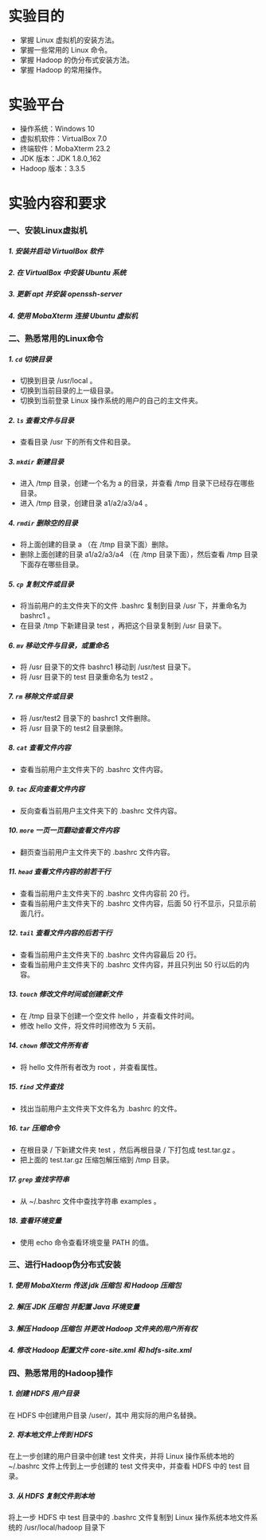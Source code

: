 # 实验目的
- 掌握 Linux 虚拟机的安装方法。
- 掌握一些常用的 Linux 命令。
- 掌握 Hadoop 的伪分布式安装方法。
- 掌握 Hadoop 的常用操作。

# 实验平台
- 操作系统：Windows 10
- 虚拟机软件：VirtualBox 7.0
- 终端软件：MobaXterm 23.2
- JDK 版本：JDK 1.8.0_162
- Hadoop 版本：3.3.5

# 实验内容和要求
### 一、安装Linux虚拟机
##### 1. 安装并启动 VirtualBox 软件
##### 2. 在 VirtualBox 中安装 Ubuntu 系统
##### 3. 更新 apt 并安装 openssh-server
##### 4. 使用 MobaXterm 连接 Ubuntu 虚拟机

### 二、熟悉常用的Linux命令
##### 1. `cd` 切换目录
* 切换到目录 /usr/local 。
* 切换到当前目录的上一级目录。
* 切换到当前登录 Linux 操作系统的用户的自己的主文件夹。

##### 2. `ls` 查看文件与目录
* 查看目录 /usr 下的所有文件和目录。

##### 3. `mkdir` 新建目录
* 进入 /tmp 目录，创建一个名为 a 的目录，并查看 /tmp 目录下已经存在哪些目录。
* 进入 /tmp 目录，创建目录 a1/a2/a3/a4 。

##### 4. `rmdir` 删除空的目录
* 将上面创建的目录 a （在 /tmp 目录下面）删除。
* 删除上面创建的目录 a1/a2/a3/a4 （在 /tmp 目录下面），然后查看 /tmp 目录下面存在哪些目录。

##### 5. `cp` 复制文件或目录
* 将当前用户的主文件夹下的文件 .bashrc 复制到目录 /usr 下，并重命名为 bashrc1 。
* 在目录 /tmp 下新建目录 test ，再把这个目录复制到 /usr 目录下。

##### 6. `mv` 移动文件与目录，或重命名
* 将 /usr 目录下的文件 bashrc1 移动到 /usr/test 目录下。
* 将 /usr 目录下的 test 目录重命名为 test2 。

##### 7. `rm` 移除文件或目录
* 将 /usr/test2 目录下的 bashrc1 文件删除。
* 将 /usr 目录下的 test2 目录删除。

##### 8. `cat` 查看文件内容
* 查看当前用户主文件夹下的 .bashrc 文件内容。

##### 9. `tac` 反向查看文件内容
* 反向查看当前用户主文件夹下的 .bashrc 文件内容。

##### 10. `more` 一页一页翻动查看文件内容
* 翻页查当前用户主文件夹下的 .bashrc 文件内容。

##### 11. `head` 查看文件内容的前若干行
* 查看当前用户主文件夹下的 .bashrc 文件内容前 20 行。
* 查看当前用户主文件夹下的 .bashrc 文件内容，后面 50 行不显示，只显示前面几行。

##### 12. `tail` 查看文件内容的后若干行
* 查看当前用户主文件夹下的 .bashrc 文件内容最后 20 行。
* 查看当前用户主文件夹下的 .bashrc 文件内容，并且只列出 50 行以后的内容。

##### 13. `touch` 修改文件时间或创建新文件
* 在 /tmp 目录下创建一个空文件 hello ，并查看文件时间。
* 修改 hello 文件，将文件时间修改为 5 天前。

##### 14. `chown` 修改文件所有者
* 将 hello 文件所有者改为 root ，并查看属性。

##### 15. `find` 文件查找
* 找出当前用户主文件夹下文件名为 .bashrc 的文件。

##### 16. `tar` 压缩命令
* 在根目录 / 下新建文件夹 test ，然后再根目录  / 下打包成 test.tar.gz 。
* 把上面的 test.tar.gz 压缩包解压缩到 /tmp 目录。

##### 17. `grep` 查找字符串
* 从 ~/.bashrc 文件中查找字符串 examples 。

##### 18. 查看环境变量
* 使用 echo 命令查看环境变量 PATH 的值。

### 三、进行Hadoop伪分布式安装
##### 1. 使用 MobaXterm 传送 jdk 压缩包 和 Hadoop 压缩包
##### 2. 解压 JDK 压缩包 并配置 Java 环境变量
##### 3. 解压 Hadoop 压缩包 并更改 Hadoop 文件夹的用户所有权
##### 4. 修改 Hadoop 配置文件 core-site.xml 和 hdfs-site.xml

### 四、熟悉常用的Hadoop操作
##### 1. 创建 HDFS 用户目录
在 HDFS 中创建用户目录 /user/<username>，其中 <username> 用实际的用户名替换。

##### 2. 将本地文件上传到 HDFS
在上一步创建的用户目录中创建 test 文件夹，并将 Linux 操作系统本地的 ~/.bashrc 文件上传到上一步创建的 test 文件夹中，并查看 HDFS 中的 test 目录。

##### 3. 从 HDFS 复制文件到本地
将上一步 HDFS 中 test 目录中的 .bashrc 文件复制到 Linux 操作系统本地文件系统的 /usr/local/hadoop 目录下